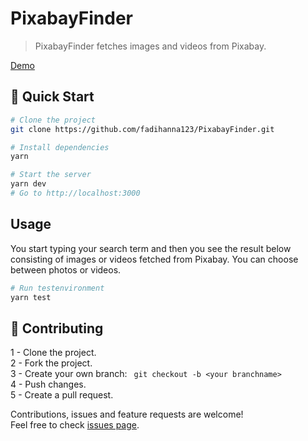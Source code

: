 # PixabayFinder

> PixabayFinder fetches images and videos from Pixabay.

[Demo](https://funny-moxie-323a72.netlify.app/)


## 🚀 Quick Start

```sh
# Clone the project
git clone https://github.com/fadihanna123/PixabayFinder.git
```

```sh
# Install dependencies
yarn
```

```sh
# Start the server
yarn dev
# Go to http://localhost:3000
```

## Usage

You start typing your search term and then you see the result below consisting of images or videos fetched from Pixabay. You can choose between photos or videos.

```sh
# Run testenvironment
yarn test
```

## 🤝 Contributing

1 - Clone the project. <br />
2 - Fork the project. <br />
3 - Create your own branch: ```
git checkout -b <your branchname>``` <br />
4 - Push changes. <br />
5 - Create a pull request. <br />

Contributions, issues and feature requests are welcome!<br />Feel free to check [issues page](https://github.com/fadihanna123/PixabayFinder/issues).
